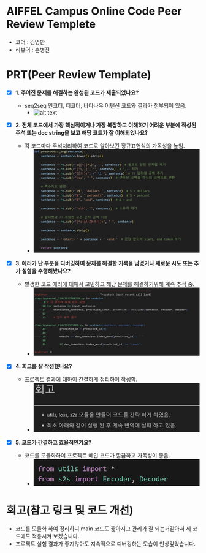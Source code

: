 # AIFFEL Campus Online Code Peer Review Templete
- 코더 : 김영만
- 리뷰어 : 손병진


# PRT(Peer Review Template)
- [x]  **1. 주어진 문제를 해결하는 완성된 코드가 제출되었나요?**
    - seq2seq 인코더, 디코더, 바다나우 어탠션 코드와 결과가 첨부되어 있음.
        - ![alt text](screenshot/image_1png)
    
- [x]  **2. 전체 코드에서 가장 핵심적이거나 가장 복잡하고 이해하기 어려운 부분에 작성된 주석 또는 doc string을 보고 해당 코드가 잘 이해되었나요?**
    - 각 코드마다 주석처리하여 코드로 알아보긴 정규표현식의 가독성을 높임.
        - ![alt text](screenshot/image_2.png)
        
- [x]  **3. 에러가 난 부분을 디버깅하여 문제를 해결한 기록을 남겼거나 새로운 시도 또는 추가 실험을 수행해봤나요?**
    - 발생한 코드 에러에 대해서 고민하고 해당 문제를 해결하기위해 계속 추적 중.
        - ![alt text](screenshot/image_3.png)
        
- [x]  **4. 회고를 잘 작성했나요?**
    - 프로젝트 결과에 대하여 간결하게 정리하여 작성함.
        - ![alt text](screenshot/image_4.png)
        
- [x]  **5. 코드가 간결하고 효율적인가요?**
    - 코드를 모듈화하여 프로젝트 메인 코드가 깔끔하고 가독성이 좋음.
        - ![alt text](screenshot/image_5.png)


# 회고(참고 링크 및 코드 개선)
- 코드를 모듈화 하여 정리하니 main 코드도 짧아지고 관리가 잘 되는거같아서 제 코드에도 적용시켜 보겠습니다.
- 프로젝트 실험 결과가 좋지않아도 지속적으로 디버깅하는 모습이 인상깊었습니다.
